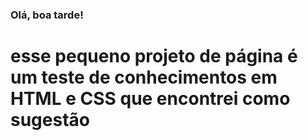 ### Olá, boa tarde!
# esse pequeno projeto de página é um teste de conhecimentos em HTML e CSS que encontrei como sugestão
